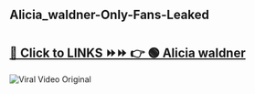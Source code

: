 
 ## Alicia_waldner-Only-Fans-Leaked

# <h2><a href="https://clipsfans.com/Alicia_waldner&ref=git">🔗 Click to LINKS ⏩⏩ 👉 🟢 Alicia waldner </a></h2>

<a href="https://clipsfans.com/Alicia_waldner&ref=git" rel="nofollow" data-target="animated-image.originalLink"><img src="https://i.ibb.co.com/xMMVF88/686577567.gif" alt="Viral Video Original" style="max-width: 100%; display: inline-block;" data-target="animated-image.originalImage"></a>
